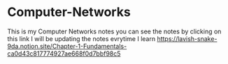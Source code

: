 # Computer-Networks
This is my Computer Networks notes
you can see the notes by clicking on this link I will be updating the notes evrytime I learn
https://lavish-snake-9da.notion.site/Chapter-1-Fundamentals-ca0d43c817774927ae668f0d7bbf98c5
